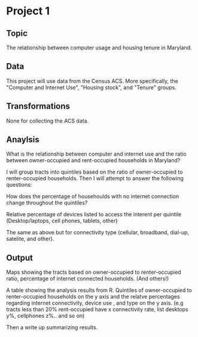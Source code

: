 # Project 1

## Topic
The relationship between computer usage and housing tenure in Maryland.

## Data
This project will use data from the Census ACS. More specifically, the "Computer and Internet Use", "Housing stock", and "Tenure" groups. 

## Transformations
None for collecting the ACS data. 

## Anaylsis
What is the relationship between computer and internet use and the ratio between owner-occupied and rent-occupied households in Maryland?

I will group tracts into quintiles based on the ratio of owner-occupied to renter-occupied households. Then I will attempt to answer the following questions:

How does the percentage of househoulds with no internet connection change throughout the quintiles?

Relative percentage of devices listed to access the interent per quintile (Desktop/laptops, cell phones, tablets, other) 

The same as above but for connectivity type (cellular, broadband, dial-up, satelite, and other). 


## Output
Maps showing the tracts based on owner-occupied to renter-occupied ratio, percentage of internet connected households. (And others!)

A table showing the analysis results from R. Quintiles of owner-occupied to renter-occupied households on the y axis and the relatve percentages regarding internet connectivity, device use , and type on the y axis. (e.g tracts less than 20% rent-occupied have x connectivity rate, list desktops y%, cellphones z%.. and so on) 

Then a write up summarizing results. 

